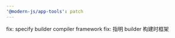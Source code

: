 ```yaml
---
'@modern-js/app-tools': patch
---
```


fix: specify builder compiler framework
fix: 指明 builder 构建时框架
